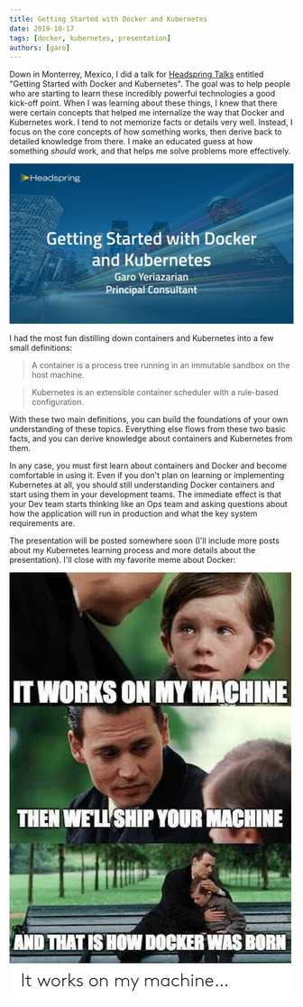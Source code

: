 ```yaml
---
title: Getting Started with Docker and Kubernetes
date: 2019-10-17
tags: [docker, kubernetes, presentation]
authors: [garo]
---
```


Down in Monterrey, Mexico, I did a talk for [Headspring Talks](https://www.meetup.com/Headspring-Talks/events/265159101/) entitled "Getting Started with Docker and Kubernetes". The goal was to help people who are starting to learn these incredibly powerful technologies a good kick-off point. When I was learning about these things, I knew that there were certain concepts that helped me internalize the way that Docker and Kubernetes work. I tend to not memorize facts or details very well. Instead, I focus on the core concepts of how something works, then derive back to detailed knowledge from there. I make an educated guess at how something *should* work, and that helps me solve problems more effectively.

![Getting Start with Docker and Kubernetes Title Slide](./Getting-Started-with-Docker-and-Kubernetes-2019-10-17.jpg)

<!--truncate-->

I had the most fun distilling down containers and Kubernetes into a few small definitions:

> A container is a process tree running in an immutable sandbox on the host machine.

> Kubernetes is an extensible container scheduler with a rule-based configuration.

With these two main definitions, you can build the foundations of your own understanding of these topics. Everything else flows from these two basic facts, and you can derive knowledge about containers and Kubernetes from them.

In any case, you must first learn about containers and Docker and become comfortable in using it. Even if you don't plan on learning or implementing Kubernetes at all, you should still understanding Docker containers and start using them in your development teams. The immediate effect is that your Dev team starts thinking like an Ops team and asking questions about how the application will run in production and what the key system requirements are.

The presentation will be posted somewhere soon (I'll include more posts about my Kubernetes learning process and more details about the presentation). I'll close with my favorite meme about Docker:

![It works on my machine, then we'll ship your machine. And that's how Docker was born.](./it-works-on-my-machine-then-well-ship-your-machine-64347033.png)
